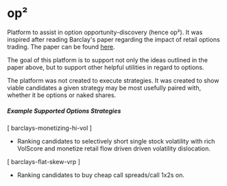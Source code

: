 # op²

Platform to assist in option opportunity-discovery (hence op²). 
It was inspired after reading Barclay's paper regarding the impact of retail options trading.
The paper can be found [here](https://www.docdroid.net/5gM68EW/barclays-us-equity-derivatives-strategy-impact-of-retail-options-trading-pdf).

The goal of this platform is to support not only the ideas outlined in the paper above, but to support other helpful utilities in regard to options.

The platform was not created to execute strategies. It was created to show viable candidates a given strategy may be most usefully paired with, whether it be options or naked shares. 

##### Example Supported Options Strategies

[ barclays-monetizing-hi-vol ]
	
- Ranking candidates to selectively short single stock volatility with rich VolScore and monetize retail flow driven driven volatility dislocation.

[ barclays-flat-skew-vrp ]

- Ranking candidates to buy cheap call spreads/call 1x2s on.